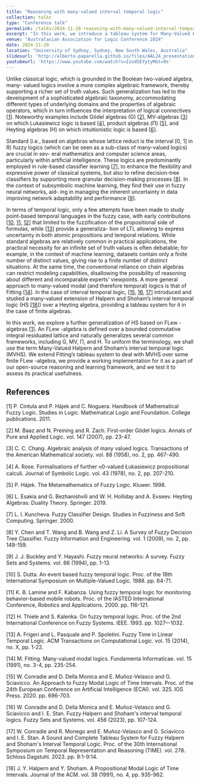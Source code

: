 ```yaml
---
title: "Reasoning with many-valued interval temporal logic"
collection: talks
type: "Conference talk"
permalink: /talks/2024-11-28-reasoning-with-many-valued-interval-temporal-logic
excerpt: "In this work, we introduce a tableau system for Many-Valued Halpern and Shoham’s interval temporal logic over some finite FLew -algebra."
venue: "Australasian Association for Logic Conference 2024"
date: 2024-11-28
location: "University of Sydney, Sydney, New South Wales, Australia"
slidesurl: 'http://alberto-paparella.github.io/files/AAL24_presentation.pdf'
youtubeurl: 'https://www.youtube.com/watch?v=Izod5EYytyM&t=9s'
---
```


Unlike classical logic, which is grounded in the Boolean two-valued algebra, many-
valued logics involve a more complex algebraic framework, thereby supporting a richer
set of truth values. Such generalization has led to the development of a sophisticated
algebraic taxonomy, accommodating different types of underlying domains and the
properties of algebraic operators, which in turn influences the interpretation of logical
connectives [[1](#1)]. Noteworthy examples include Gödel algebras (G) [[2](#2)], MV-algebras [[3](#3)]
on which Lukasiewicz logic is based [[4](#4)], product algebras (Π) [[5](#5)], and Heyting algebras
(H) on which intuitionistic logic is based [[6](#6)].

Standard (i.e., based on algebras whose lattice reduct is the interval [0, 1] in R)
fuzzy logics (which can be seen as a sub-class of many-valued logics) are crucial in sev-
eral mathematics and computer science areas, particularly within artificial intelligence.
These logics are predominantly employed in rule-based classifier learning [[7](#7)], to enhance
the flexibility and expressive power of classical systems, but also to refine decision-tree
classifiers by supporting more granular decision-making processes [[8](#8)]. In the context
of subsymbolic machine learning, they find their use in fuzzy neural networks, aid-
ing in managing the inherent uncertainty in data improving network adaptability and
performance [[9](#9)].

In terms of temporal logic, only a few attempts have been made to study point-based
temporal languages in the fuzzy case, with early contributions [[10](#10), [11](#11), [12](#12)] that limited
to the fuzzification of the propositional side of formulas, while [[13](#13)] provide a generaliza-
tion of LTL allowing to express uncertainty in both atomic propositions and temporal
relations. While standard algebras are relatively common in practical applications, the
practical necessity for an infinite set of truth values is often debatable; for example,
in the context of machine learning, datasets contain only a finite number of distinct
values, giving rise to a finite number of distinct situations. At the same time, the
conventional reliance on chain algebras can restrict modeling capabilities, disallowing
the possibility of reasoning about different and incomparable experts’ viewpoints. A
more general approach to many-valued modal (and therefore temporal) logics is that of
Fitting [[14](#14)]. In the case of interval temporal logic, [[15](#15), [16](#16), [17](#17)] introduced and studied
a many-valued extension of Halpern and Shoham’s interval temporal logic (HS [[18](#18)])
over a Heyting algebra, providing a tableau system for it in the case of finite algebras.

In this work, we explore a further generalization of HS based on FLew -algebras [[1](#1)].
An FLew -algebra is defined over a bounded commutative integral residuated lattice
and naturally generalizes several common frameworks, including G, MV, Π, and H. To
uniform the terminology, we shall use the term Many-Valued Halpern and Shoham’s
interval temporal logic (MVHS). We extend Fitting’s tableau system to deal with MVHS
over some finite FLew -algebra, we provide a working implementation for it as a part of
our open-source reasoning and learning framework, and we test it to assess its practical
usefulness.

## References
<a id="1">[1]</a> 
P. Cintula and P. Hájek and C. Noguera.
Handbook of Mathematical Fuzzy Logic.
Studies in Logic. Mathematical Logic and Foundation.
College publications.
2011.

<a id="2">[2]</a> 
M. Baaz and N. Preining and R. Zach.
First-order Gödel logics.
Annals of Pure and Applied Logic.
vol. 147 (2007), pp. 23-47.

<a id="3">[3]</a> 
C. C. Chang.
Algebraic analysis of many valued logics.
Transactions of the American Mathematical society.
vol. 88 (1958), no. 2, pp. 467-490.

<a id="4">[4]</a> 
A. Rose.
Formalisations of further ℵ0-valued Łukasiewicz propositional calculi.
Journal of Symbolic Logic.
vol. 43 (1978), no. 2, pp. 207-210.

<a id="5">[5]</a> 
P. Hájek.
The Metamathematics of Fuzzy Logic.
Kluwer.
1998.

<a id="6">[6]</a> 
L. Esakia and G. Bezhanishvili and W. H. Holliday and A. Evseev.
Heyting Algebras: Duality Theory.
Springer.
2019.

<a id="7">[7]</a> 
L. I. Kuncheva.
Fuzzy Classifier Design.
Studies in Fuzziness and Soft Computing.
Springer.
2000.

<a id="8">[8]</a> 
Y. Chen and T. Wang and B. Wang and Z. Li.
A Survey of Fuzzy Decision Tree Classifier.
Fuzzy Information and Engineering.
vol. 1 (2009), no. 2, pp. 149-159.

<a id="9">[9]</a> 
J. J. Buckley and Y. Hayashi.
Fuzzy neural networks: A survey.
Fuzzy Sets and Systems.
vol. 66 (1994), pp. 1-13.

<a id="10">[10]</a> 
S. Dutta.
An event based fuzzy temporal logic.
Proc. of the 18th International Symposium on Multiple-Valued Logic.
1988.
pp. 64-71.

<a id="11">[11]</a> 
K. B. Lamine and F. Kabanza.
Using fuzzy temporal logic for monitoring behavior-based mobile robots.
Proc. of the IASTED International Conference, Robotics and Applications.
2000.
pp. 116-121.

<a id="12">[12]</a> 
H. Thiele and S. Kalenka.
On fuzzy temporal logic.
Proc. of the 2nd International Conference on Fuzzy Systems.
IEEE.
1993.
pp. 1027–-1032.

<a id="13">[13]</a> 
A. Frigeri and L. Pasquale and P. Spoletini.
Fuzzy Time in Linear Temporal Logic.
ACM Transactions on Computational Logic.
vol. 15 (2014), no. X, pp. 1-22.

<a id="14">[14]</a> 
M. Fitting.
Many-valued modal logics.
Fundamenta Informaticae.
vol. 15 (1991), no. 3-4, pp. 235-254.

<a id="15">[15]</a> 
W. Conradie and D. Della Monica and E. Muñoz-Velasco and G. Sciavicco.
An Approach to Fuzzy Modal Logic of Time Intervals.
Proc. of the 24th European Conference on Artificial Intelligence (ECAI).
vol. 325.
IOS Press.
2020.
pp. 696-703.

<a id="16">[16]</a> 
W. Conradie and D. Della Monica and E. Muñoz-Velasco and G. Sciavicco and I. E. Stan.
Fuzzy Halpern and Shoham's interval temporal logics.
Fuzzy Sets and Systems.
vol. 456 (2023), pp. 107-124.

<a id="17">[17]</a> 
W. Conradie and R. Monego and E. Muñoz-Velasco and G. Sciavicco and I. E. Stan.
A Sound and Complete Tableau System for Fuzzy Halpern and Shoham's Interval Temporal Logic.
Proc. of the 30th International Symposium on Temporal Representation and Reasoning (TIME).
vol. 278.
Schloss Dagstuhl.
2023.
pp. 9:1-9:14.

<a id="18">[18]</a> 
J. Y. Halpern and Y. Shoham.
A Propositional Modal Logic of Time Intervals.
Journal of the ACM.
vol. 38 (1991), no. 4, pp. 935-962.